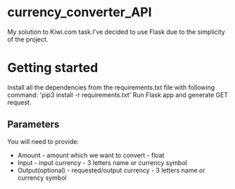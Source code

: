 # currency_converter_API
My solution to Kiwi.com task.I've decided to use Flask due to the simplicity of the project. 

# Getting started
Install all the dependencies from the requirements.txt file with following command:
'pip3 install -r requirements.txt'
Run Flask app and generate GET request. 

## Parameters
You will need to provide:
- Amount - amount which we want to convert - float
- Input - input currency - 3 letters name or currency symbol
- Output(optional) - requested/output currency - 3 letters name or currency symbol

